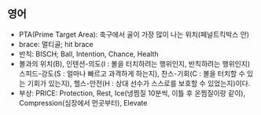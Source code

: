 ## 영어
* PTA(Prime Target Area): 축구에서 골이 가장 많이 나는 위치(페널트킥박스 안)
* brace: 멀티골; hit brace
* 반칙: BISCH; Ball, Intention, Chance, Health
 *  볼과의 위치(B), 인텐션-의도(I : 볼을 터치하려는 행위인지, 반칙하려는 행위인지) 스피드-강도(S : 얼마나 빠르고 과격하게 하는지), 찬스-기회(C : 볼을 터치할 수 있는 기회가 있는지), 헬스-안전(H : 상대 선수가 스스로를 보호할 수 있었는지)이다. 
* 부상: PRICE: Protection, Rest, Ice(냉찜질 10분씩, 이틀 후 온찜질이랑 같이), Compression(심장에서 먼곳부터), Elevate

